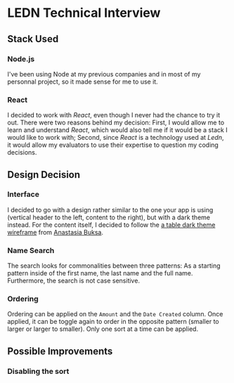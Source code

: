 # LEDN Technical Interview

## Stack Used

### Node.js
I've been using Node at my previous companies and in most of my personnal project, so it made sense for me to use it.

### React
I decided to work with _React_, even though I never had the chance to try it out. There were two reasons behind my decision: First, I would allow me to learn and understand _React_, which would also tell me if it would be a stack I would like to work with; Second, since _React_ is a technology used at _Ledn_, it would allow my evaluators to use their expertise to question my coding decisions.

## Design Decision

### Interface
I decided to go with a design rather similar to the one your app is using (vertical header to the left, content to the right), but with a dark theme instead. For the content itself, I decided to follow the [a table dark theme wireframe](https://dribbble.com/shots/6714447/attachments/6714447-Table-Dark-theme?mode=media) from [Anastasia Buksa](https://dribbble.com/buksa). 

### Name Search
The search looks for commonalities between three patterns: As a starting pattern inside of the first name, the last name and the full name. Furthermore, the search is not case sensitive.

### Ordering
Ordering can be applied on the `Amount` and the `Date Created` column. Once applied, it can be toggle again to order in the opposite pattern (smaller to larger or larger to smaller). Only one sort at a time can be applied.

## Possible Improvements
### Disabling the sort
